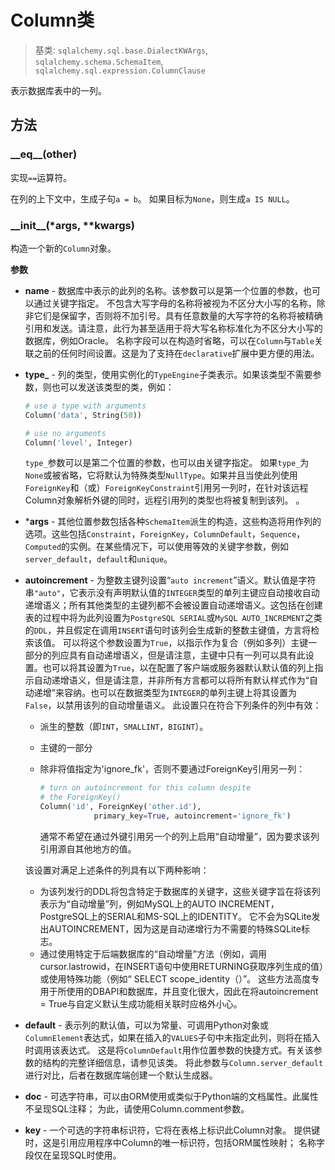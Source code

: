 # Column类

> 基类: `sqlalchemy.sql.base.DialectKWArgs`, `sqlalchemy.schema.SchemaItem`, `sqlalchemy.sql.expression.ColumnClause`

表示数据库表中的一列。

## 方法

### \_\_eq\_\_(other)

实现`==`运算符。

在列的上下文中，生成子句`a = b`。 如果目标为`None`，则生成`a IS NULL`。

### \_\_init\_\_(*args, **kwargs)

构造一个新的`Column`对象。

**参数**

* **name** - 数据库中表示的此列的名称。该参数可以是第一个位置的参数，也可以通过关键字指定。
    不包含大写字母的名称将被视为不区分大小写的名称，除非它们是保留字，否则将不加引号。具有任意数量的大写字符的名称将被精确引用和发送。请注意，此行为甚至适用于将大写名称标准化为不区分大小写的数据库，例如Oracle。
    名称字段可以在构造时省略，可以在`Column`与`Table`关联之前的任何时间设置。这是为了支持在`declarative`扩展中更方便的用法。

* **type_** - 列的类型，使用实例化的`TypeEngine`子类表示。如果该类型不需要参数，则也可以发送该类型的类，例如：

    ```python
    # use a type with arguments
    Column('data', String(50))
    
    # use no arguments
    Column('level', Integer)
    ```

    `type_`参数可以是第二个位置的参数，也可以由关键字指定。
    如果`type_`为`None`或被省略，它将默认为特殊类型`NullType`。如果并且当使此列使用`ForeignKey`和（或）`ForeignKeyConstraint`引用另一列时，在针对该远程Column对象解析外键的同时，远程引用列的类型也将被复制到该列。 。

* ***args** - 其他位置参数包括各种`SchemaItem`派生的构造，这些构造将用作列的选项。这些包括`Constraint`，`ForeignKey`，`ColumnDefault`，`Sequence`，`Computed`的实例。在某些情况下，可以使用等效的关键字参数，例如`server_default`，`default`和`unique`。

* **autoincrement** - 为整数主键列设置“`auto increment`”语义。默认值是字符串`"auto"`，它表示没有声明默认值的`INTEGER`类型的单列主键应自动接收自动递增语义；所有其他类型的主键列都不会被设置自动递增语义。这包括在创建表的过程中将为此列设置为`PostgreSQL SERIAL`或`MySQL AUTO_INCREMENT`之类的`DDL`，并且假定在调用`INSERT`语句时该列会生成新的整数主键值，方言将检索该值。
    可以将这个参数设置为`True`，以指示作为复合（例如多列）主键一部分的列应具有自动递增语义，但是请注意，主键中只有一列可以具有此设置。也可以将其设置为`True`，以在配置了客户端或服务器默认默认值的列上指示自动递增语义，但是请注意，并非所有方言都可以将所有默认样式作为“自动递增”来容纳。也可以在数据类型为`INTEGER`的单列主键上将其设置为`False`，以禁用该列的自动增量语义。
    此设置只在符合下列条件的列中有效：

    * 派生的整数（即`INT`，`SMALLINT`，`BIGINT`）。

    * 主键的一部分

    * 除非将值指定为'ignore_fk'，否则不要通过ForeignKey引用另一列：

        ```python
        # turn on autoincrement for this column despite
        # the ForeignKey()
        Column('id', ForeignKey('other.id'),
                    primary_key=True, autoincrement='ignore_fk')
        ```

        通常不希望在通过外键引用另一个的列上启用“自动增量”，因为要求该列引用源自其他地方的值。

    该设置对满足上述条件的列具有以下两种影响：

    * 为该列发行的DDL将包含特定于数据库的关键字，这些关键字旨在将该列表示为“自动增量”列，例如MySQL上的AUTO INCREMENT，PostgreSQL上的SERIAL和MS-SQL上的IDENTITY。 它不会为SQLite发出AUTOINCREMENT，因为这是自动递增行为不需要的特殊SQLite标志。
    * 通过使用特定于后端数据库的“自动增量”方法（例如，调用cursor.lastrowid，在INSERT语句中使用RETURNING获取序列生成的值）或使用特殊功能（例如“ SELECT scope_identity（）”。 这些方法高度专用于所使用的DBAPI和数据库，并且变化很大，因此在将autoincrement = True与自定义默认生成功能相关联时应格外小心。

* **default** - 表示列的默认值，可以为常量、可调用Python对象或`ColumnElement`表达式，如果在插入的`VALUES`子句中未指定此列，则将在插入时调用该表达式。 这是将`ColumnDefault`用作位置参数的快捷方式。有关该参数的结构的完整详细信息，请参见该类。
    将此参数与`Column.server_default`进行对比，后者在数据库端创建一个默认生成器。

* **doc** - 可选字符串，可以由ORM使用或类似于Python端的文档属性。此属性不呈现SQL注释； 为此，请使用Column.comment参数。

* **key** - 一个可选的字符串标识符，它将在表格上标识此Column对象。 提供键时，这是引用应用程序中Column的唯一标识符，包括ORM属性映射； 名称字段仅在呈现SQL时使用。